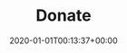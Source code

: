 ---
title: "Donate"
date: 2020-01-01T00:13:37+00:00
draft: false
type: donate
paypalHostedButtonId: 7HHT9KSN2WS3Y
---